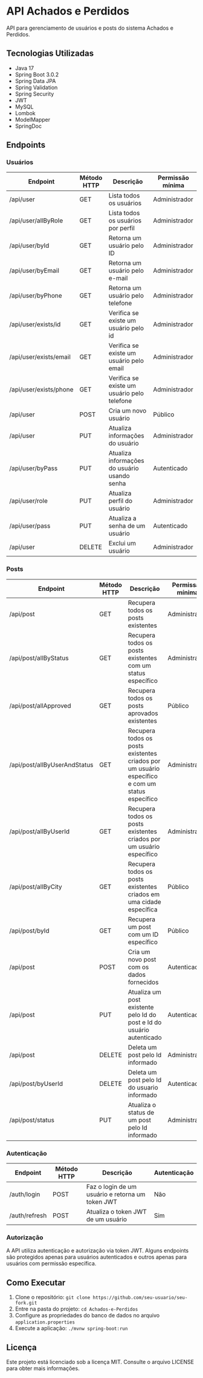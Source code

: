 # API Achados e Perdidos

API para gerenciamento de usuários e posts do sistema Achados e Perdidos.

## Tecnologias Utilizadas

- Java 17
- Spring Boot 3.0.2
- Spring Data JPA
- Spring Validation
- Spring Security
- JWT
- MySQL
- Lombok
- ModelMapper
- SpringDoc

## Endpoints

### Usuários

| Endpoint               | Método HTTP  | Descrição                                    | Permissão mínima |
|------------------------|--------------|----------------------------------------------|------------------|
| /api/user	          | GET	         | Lista todos os usuários                      | Administrador    |
| /api/user/allByRole    | GET	         | Lista todos os usuários por perfil           | Administrador    |
| /api/user/byId	      | GET          | Retorna um usuário pelo ID                   | Administrador    |
| /api/user/byEmail      | GET	         | Retorna um usuário pelo e-mail               | Administrador    |
| /api/user/byPhone      | GET	         | Retorna um usuário pelo telefone             | Administrador    |
| /api/user/exists/id    | GET	         | Verifica se existe um usuário pelo id        | Administrador    |
| /api/user/exists/email | GET	         | Verifica se existe um usuário pelo email     | Administrador    |
| /api/user/exists/phone | GET	         | Verifica se existe um usuário pelo telefone  | Administrador    |
| /api/user	          | POST	     | Cria um novo usuário                         | Público          |
| /api/user	          | PUT	         | Atualiza informações do usuário              | Administrador    |
| /api/user/byPass	      | PUT	         | Atualiza informações do usuário usando senha | Autenticado      |
| /api/user/role	      | PUT	         | Atualiza perfil do usuário                   | Administrador    |
| /api/user/pass	      | PUT	         | Atualiza a senha de um usuário               | Autenticado      |
| /api/user	          | DELETE	     | Exclui um usuário                            | Administrador    |


### Posts

| Endpoint                     | Método HTTP | Descrição                                                                                       | Permissão mínima |
|------------------------------|-------------|-------------------------------------------------------------------------------------------------|------------------|
| /api/post                    | GET         | Recupera todos os posts existentes                                                              | Administrador    |
| /api/post/allByStatus        | GET         | Recupera todos os posts existentes com um status específico                                     | Administrador    |
| /api/post/allApproved        | GET         | Recupera todos os posts aprovados existentes                                                    | Público          |
| /api/post/allByUserAndStatus | GET         | Recupera todos os posts existentes criados por um usuário específico e com um status específico | Administrador    |
| /api/post/allByUserId        | GET         | Recupera todos os posts existentes criados por um usuário específico                            | Administrador    |
| /api/post/allByCity          | GET         | Recupera todos os posts existentes criados em uma cidade específica                             | Público          |
| /api/post/byId               | GET         | Recupera um post com um ID específico                                                           | Público          |
| /api/post                    | POST        | Cria um novo post com os dados fornecidos                                                       | Autenticado      |
| /api/post                    | PUT         | Atualiza um post existente pelo Id do post e Id do usuário autenticado                          | Autenticado      |
| /api/post                    | DELETE      | Deleta um post pelo Id informado                                                                | Administrador    |
| /api/post/byUserId           | DELETE      | Deleta um post pelo Id do usuario informado                                                     | Autenticado      |
| /api/post/status             | PUT         | Atualiza o status de um post pelo Id informado                                                  | Administrador    |


### Autenticação

| Endpoint       | Método HTTP | Descrição                                        | Autenticação |
|----------------|-------------|--------------------------------------------------|--------------|
| /auth/login    | POST        | Faz o login de um usuário e retorna um token JWT | Não          |
| /auth/refresh  | POST        | Atualiza o token JWT de um usuário               | Sim          |


### Autorização

A API utiliza autenticação e autorização via token JWT. Alguns endpoints são protegidos apenas para usuários autenticados e outros apenas para usuários com permissão específica.



## Como Executar

1. Clone o repositório: `git clone https://github.com/seu-usuario/seu-fork.git`
2. Entre na pasta do projeto: `cd Achados-e-Perdidos`
3. Configure as propriedades do banco de dados no arquivo `application.properties`
4. Execute a aplicação: `./mvnw spring-boot:run`

## Licença

Este projeto está licenciado sob a licença MIT. Consulte o arquivo LICENSE para obter mais informações.
